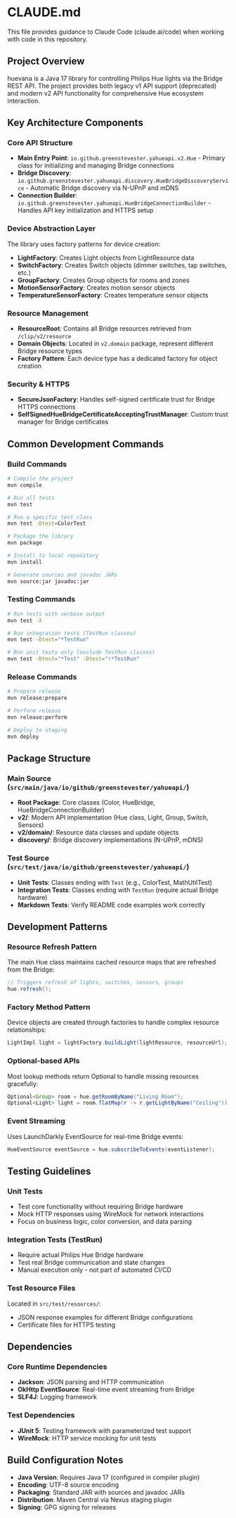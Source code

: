 # CLAUDE.md

This file provides guidance to Claude Code (claude.ai/code) when working with code in this repository.

## Project Overview

huevana is a Java 17 library for controlling Philips Hue lights via the Bridge REST API. The project provides both legacy v1 API support (deprecated) and modern v2 API functionality for comprehensive Hue ecosystem interaction.

## Key Architecture Components

### Core API Structure
- **Main Entry Point**: `io.github.greenstevester.yahueapi.v2.Hue` - Primary class for initializing and managing Bridge connections
- **Bridge Discovery**: `io.github.greenstevester.yahueapi.discovery.HueBridgeDiscoveryService` - Automatic Bridge discovery via N-UPnP and mDNS
- **Connection Builder**: `io.github.greenstevester.yahueapi.HueBridgeConnectionBuilder` - Handles API key initialization and HTTPS setup

### Device Abstraction Layer
The library uses factory patterns for device creation:
- **LightFactory**: Creates Light objects from LightResource data
- **SwitchFactory**: Creates Switch objects (dimmer switches, tap switches, etc.)
- **GroupFactory**: Creates Group objects for rooms and zones
- **MotionSensorFactory**: Creates motion sensor objects
- **TemperatureSensorFactory**: Creates temperature sensor objects

### Resource Management
- **ResourceRoot**: Contains all Bridge resources retrieved from `/clip/v2/resource`
- **Domain Objects**: Located in `v2.domain` package, represent different Bridge resource types
- **Factory Pattern**: Each device type has a dedicated factory for object creation

### Security & HTTPS
- **SecureJsonFactory**: Handles self-signed certificate trust for Bridge HTTPS connections
- **SelfSignedHueBridgeCertificateAcceptingTrustManager**: Custom trust manager for Bridge certificates

## Common Development Commands

### Build Commands
```bash
# Compile the project
mvn compile

# Run all tests
mvn test

# Run a specific test class
mvn test -Dtest=ColorTest

# Package the library
mvn package

# Install to local repository
mvn install

# Generate sources and javadoc JARs
mvn source:jar javadoc:jar
```

### Testing Commands
```bash
# Run tests with verbose output
mvn test -X

# Run integration tests (TestRun classes)
mvn test -Dtest="*TestRun"

# Run unit tests only (exclude TestRun classes)
mvn test -Dtest="*Test" -Dtest="!*TestRun"
```

### Release Commands
```bash
# Prepare release
mvn release:prepare

# Perform release
mvn release:perform

# Deploy to staging
mvn deploy
```

## Package Structure

### Main Source (`src/main/java/io/github/greenstevester/yahueapi/`)
- **Root Package**: Core classes (Color, HueBridge, HueBridgeConnectionBuilder)
- **v2/**: Modern API implementation (Hue class, Light, Group, Switch, Sensors)
- **v2/domain/**: Resource data classes and update objects
- **discovery/**: Bridge discovery implementations (N-UPnP, mDNS)

### Test Source (`src/test/java/io/github/greenstevester/yahueapi/`)
- **Unit Tests**: Classes ending with `Test` (e.g., ColorTest, MathUtilTest)
- **Integration Tests**: Classes ending with `TestRun` (require actual Bridge hardware)
- **Markdown Tests**: Verify README code examples work correctly

## Development Patterns

### Resource Refresh Pattern
The main Hue class maintains cached resource maps that are refreshed from the Bridge:
```java
// Triggers refresh of lights, switches, sensors, groups
hue.refresh();
```

### Factory Method Pattern
Device objects are created through factories to handle complex resource relationships:
```java
LightImpl light = lightFactory.buildLight(lightResource, resourceUrl);
```

### Optional-based APIs
Most lookup methods return Optional to handle missing resources gracefully:
```java
Optional<Group> room = hue.getRoomByName("Living Room");
Optional<Light> light = room.flatMap(r -> r.getLightByName("Ceiling"));
```

### Event Streaming
Uses LaunchDarkly EventSource for real-time Bridge events:
```java
HueEventSource eventSource = hue.subscribeToEvents(eventListener);
```

## Testing Guidelines

### Unit Tests
- Test core functionality without requiring Bridge hardware
- Mock HTTP responses using WireMock for network interactions
- Focus on business logic, color conversion, and data parsing

### Integration Tests (TestRun)
- Require actual Philips Hue Bridge hardware
- Test real Bridge communication and state changes
- Manual execution only - not part of automated CI/CD

### Test Resource Files
Located in `src/test/resources/`:
- JSON response examples for different Bridge configurations
- Certificate files for HTTPS testing

## Dependencies

### Core Runtime Dependencies
- **Jackson**: JSON parsing and HTTP communication
- **OkHttp EventSource**: Real-time event streaming from Bridge
- **SLF4J**: Logging framework

### Test Dependencies
- **JUnit 5**: Testing framework with parameterized test support
- **WireMock**: HTTP service mocking for unit tests

## Build Configuration Notes

- **Java Version**: Requires Java 17 (configured in compiler plugin)
- **Encoding**: UTF-8 source encoding
- **Packaging**: Standard JAR with sources and javadoc JARs
- **Distribution**: Maven Central via Nexus staging plugin
- **Signing**: GPG signing for releases
